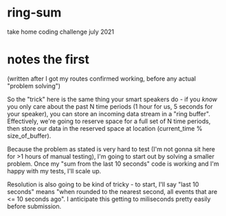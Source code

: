 # ring-sum
take home coding challenge july 2021

# notes the first

(written after I got my routes confirmed working, before any actual "problem solving")

So the "trick" here is the same thing your smart speakers do - if you *know*
you only care about the past N time periods (1 hour for us, 5 seconds for your speaker),
you can store an incoming data stream in a "ring buffer". Effectively, we're going to
reserve space for a full set of N time periods, then store our data in the reserved
space at location (current_time % size_of_buffer).

Because the problem as stated is very hard to test (I'm not gonna sit here for >1 hours
of manual testing), I'm going to start out by solving a smaller problem. Once my
"sum from the last 10 seconds" code is working and I'm happy with my tests, I'll scale up.

Resolution is also going to be kind of tricky - to start, I'll say "last 10 seconds" means
"when rounded to the nearest second, all events that are <= 10 seconds ago". I anticipate
this getting to miliseconds pretty easily before submission.
